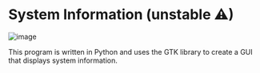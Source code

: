 # System Information (unstable ⚠)
![image](https://github.com/user-attachments/assets/cdf76af7-632a-4b26-9554-516481ecb2fb)


This program is written in Python and uses the GTK library
to create a GUI that displays system information.
